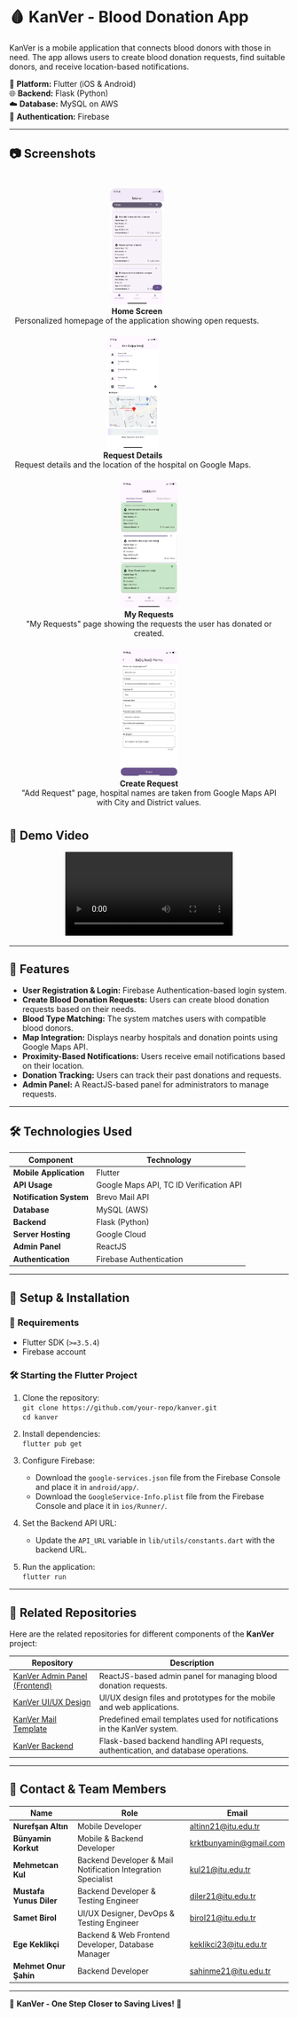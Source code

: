 # 🩸 KanVer - Blood Donation App

KanVer is a mobile application that connects blood donors with those in need. The app allows users to create blood donation requests, find suitable donors, and receive location-based notifications. 

📱 **Platform:** Flutter (iOS & Android)  
🌐 **Backend:** Flask (Python)  
☁️ **Database:** MySQL on AWS  
🔑 **Authentication:** Firebase  

---

## 📷 **Screenshots**
<p align="center" style="display: flex;">
  <div style="display: inline-block; text-align: center; margin: 10px;">
    <img src="readme-source/screenshot-1.png" width="22%"/>
    <br>
    <b>Home Screen</b>  
    <br>
    Personalized homepage of the application showing open requests.
  </div>
  <div style="display: inline-block; text-align: center; margin: 10px;">
    <img src="readme-source/screenshot-2.png" width="22%"/>
    <br>
    <b>Request Details</b>  
    <br>
    Request details and the location of the hospital on Google Maps.
  </div>
  <div style="display: inline-block; text-align: center; margin: 10px;">
    <img src="readme-source/screenshot-3.png" width="22%"/>
    <br>
    <b>My Requests</b>  
    <br>
    "My Requests" page showing the requests the user has donated or created.
  </div>
  <div style="display: inline-block; text-align: center; margin: 10px;">
    <img src="readme-source/screenshot-4.png" width="22%"/>
    <br>
    <b>Create Request</b>  
    <br>
    "Add Request" page, hospital names are taken from Google Maps API with City and District values.
  </div>
</p>

## 🎥 **Demo Video**

<p align="center">
  <video width="60%" controls>
    <source src="https://drive.google.com/file/d/1lBCDB0_DGV-sGYbuEYDGd84O0Bh3dp9P/view?usp=sharing" type="video/mp4">
    Your browser does not support the video tag.
  </video>
</p>

---

## 🚀 **Features**
- **User Registration & Login:** Firebase Authentication-based login system.
- **Create Blood Donation Requests:** Users can create blood donation requests based on their needs.
- **Blood Type Matching:** The system matches users with compatible blood donors.
- **Map Integration:** Displays nearby hospitals and donation points using Google Maps API.
- **Proximity-Based Notifications:** Users receive email notifications based on their location.
- **Donation Tracking:** Users can track their past donations and requests.
- **Admin Panel:** A ReactJS-based panel for administrators to manage requests.

---

## 🛠 **Technologies Used**
| **Component** | **Technology** |
|-------------|--------------|
| **Mobile Application** | Flutter |
| **API Usage** | Google Maps API, TC ID Verification API |
| **Notification System** | Brevo Mail API |
| **Database** | MySQL (AWS) |
| **Backend** | Flask (Python) |
| **Server Hosting** | Google Cloud |
| **Admin Panel** | ReactJS |
| **Authentication** | Firebase Authentication |

---

## 🔧 **Setup & Installation**

### 📌 **Requirements**
- Flutter SDK (`>=3.5.4`)
- Firebase account

### 🛠 **Starting the Flutter Project**
1. Clone the repository:  
   `git clone https://github.com/your-repo/kanver.git`  
   `cd kanver`  

2. Install dependencies:  
   `flutter pub get`  

3. Configure Firebase:  
   - Download the `google-services.json` file from the Firebase Console and place it in `android/app/`.  
   - Download the `GoogleService-Info.plist` file from the Firebase Console and place it in `ios/Runner/`.  

4. Set the Backend API URL:  
   - Update the `API_URL` variable in `lib/utils/constants.dart` with the backend URL.

5. Run the application:  
   `flutter run`  

---

## 🔗 Related Repositories
Here are the related repositories for different components of the **KanVer** project:

| Repository | Description |
|------------|------------|
| [KanVer Admin Panel (Frontend)](https://github.com/CoderBees-ITU/Kanver-AdminFrontend) | ReactJS-based admin panel for managing blood donation requests. |
| [KanVer UI/UX Design](https://github.com/CoderBees-ITU/KanVer-Design) | UI/UX design files and prototypes for the mobile and web applications. |
| [KanVer Mail Template](https://github.com/CoderBees-ITU/KanVer-Mail-Template) | Predefined email templates used for notifications in the KanVer system. |
| [KanVer Backend](https://github.com/CoderBees-ITU/Kanver-Backend) | Flask-based backend handling API requests, authentication, and database operations. |

---

## 📧 Contact & Team Members
| **Name** | **Role** | **Email** |
|----------|----------------------------------------------|---------------------------|
| **Nurefşan Altın** | Mobile Developer | altinn21@itu.edu.tr |
| **Bünyamin Korkut** | Mobile & Backend Developer | krktbunyamin@gmail.com |
| **Mehmetcan Kul** | Backend Developer & Mail Notification Integration Specialist | kul21@itu.edu.tr |
| **Mustafa Yunus Diler** | Backend Developer & Testing Engineer | diler21@itu.edu.tr |
| **Samet Birol** | UI/UX Designer, DevOps & Testing Engineer | birol21@itu.edu.tr |
| **Ege Keklikçi** | Backend & Web Frontend Developer, Database Manager | keklikci23@itu.edu.tr |
| **Mehmet Onur Şahin** | Backend Developer | sahinme21@itu.edu.tr |

---

🎯 **KanVer - One Step Closer to Saving Lives!** 🚀
